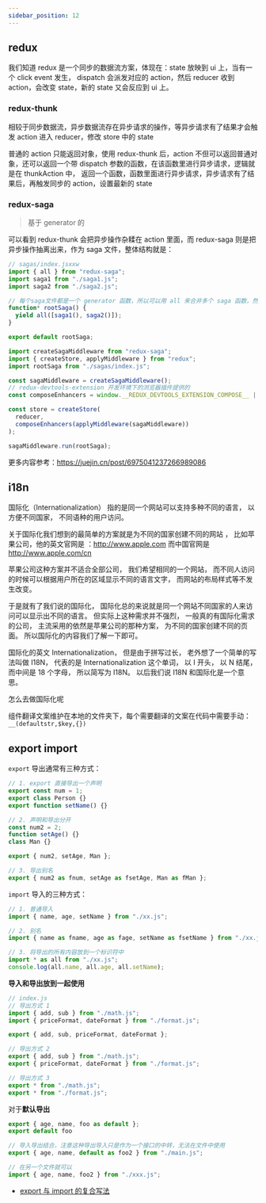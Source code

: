```yaml
---
sidebar_position: 12
---
```


## redux

我们知道 redux 是一个同步的数据流方案，体现在：state 放映到 ui 上，当有一个 click event 发生， dispatch 会派发对应的 action，然后 reducer 收到 action，会改变 state，新的 state 又会反应到 ui 上。

### redux-thunk

相较于同步数据流，异步数据流存在异步请求的操作，等异步请求有了结果才会触发 action 进入 reducer，修改 store 中的 state

普通的 action 只能返回对象，使用 redux-thunk 后，action 不但可以返回普通对象，还可以返回一个带 dispatch 参数的函数，在该函数里进行异步请求，逻辑就是在 thunkAction 中， 返回一个函数，函数里面进行异步请求，异步请求有了结果后，再触发同步的 action，设置最新的 state

### redux-saga

> 基于 generator 的

可以看到 redux-thunk 会把异步操作杂糅在 action 里面，而 redux-saga 则是把异步操作抽离出来，作为 saga 文件，整体结构就是：

```js
// sagas/index.jsxxw
import { all } from "redux-saga";
import saga1 from "./saga1.js";
import saga2 from "./saga2.js";

// 每个saga文件都是一个 generator 函数，所以可以用 all 来合并多个 saga 函数，然后 yield all 来调用所有的 saga 函数
function* rootSaga() {
  yield all([saga1(), saga2()]);
}

export default rootSaga;
```

```js
import createSagaMiddleware from "redux-saga";
import { createStore, applyMiddleware } from "redux";
import rootSaga from "./sagas/index.js";

const sagaMiddleware = createSagaMiddleware();
// redux-devtools-extension 开发环境下的浏览器插件提供的
const composeEnhancers = window.__REDUX_DEVTOOLS_EXTENSION_COMPOSE__ || compose;

const store = createStore(
  reducer,
  composeEnhancers(applyMiddleware(sagaMiddleware))
);

sagaMiddleware.run(rootSaga);
```

更多内容参考：https://juejin.cn/post/6975041237266989086

## i18n

国际化（Internationalization） 指的是同一个网站可以支持多种不同的语言， 以方便不同国家， 不同语种的用户访问。

关于国际化我们想到的最简单的方案就是为不同的国家创建不同的网站 ， 比如苹果公司，他的英文官网是 ：http://www.apple.com 而中国官网是 http://www.apple.com/cn

苹果公司这种方案并不适合全部公司， 我们希望相同的一个网站， 而不同人访问的时候可以根据用户所在的区域显示不同的语言文字， 而网站的布局样式等不发生改变。

于是就有了我们说的国际化， 国际化总的来说就是同一个网站不同国家的人来访问可以显示出不同的语言。 但实际上这种需求并不强烈， 一般真的有国际化需求的公司， 主流采用的依然是苹果公司的那种方案， 为不同的国家创建不同的页面。 所以国际化的内容我们了解一下即可。

国际化的英文 Internationalization， 但是由于拼写过长， 老外想了一个简单的写法叫做 I18N， 代表的是 Internationalization 这个单词， 以 I 开头， 以 N 结尾， 而中间是 18 个字母， 所以简写为 I18N。 以后我们说 I18N 和国际化是一个意思。

怎么去做国际化呢

组件翻译文案维护在本地的文件夹下，每个需要翻译的文案在代码中需要手动：`__(defaultstr,$key,{})`

## export import

`export` 导出通常有三种方式：

```js
// 1. export 直接导出一个声明
export const num = 1;
export class Person {}
export function setName() {}

// 2. 声明和导出分开
const num2 = 2;
function setAge() {}
class Man {}

export { num2, setAge, Man };

// 3. 导出别名
export { num2 as fnum, setAge as fsetAge, Man as fMan };
```

`import` 导入的三种方式：

```js
// 1. 普通导入
import { name, age, setName } from "./xx.js";

// 2. 别名
import { name as fname, age as fage, setName as fsetName } from "./xx.js";

// 3. 将导出的所有内容放到一个标识符中
import * as all from "./xx.js";
console.log(all.name, all.age, all.setName);
```

**导入和导出放到一起使用**

```js
// index.js
// 导出方式 1
import { add, sub } from "./math.js";
import { priceFormat, dateFormat } from "./format.js";

export { add, sub, priceFormat, dateFormat };

// 导出方式 2
export { add, sub } from "./math.js";
export { priceFormat, dateFormat } from "./format.js";

// 导出方式 3
export * from "./math.js";
export * from "./format.js";
```

对于**默认导出**

```js
export { age, name, foo as default };
export default foo
```

```js
// 导入导出结合，注意这种导出导入只是作为一个接口的中转，无法在文件中使用
export { age, name, default as foo2 } from "./main.js";

// 在另一个文件就可以
import { age, name, foo2 } from "./xxx.js";
```

- [export 与 import 的复合写法 ](https://es6.ruanyifeng.com/#docs/module#export-%E4%B8%8E-import-%E7%9A%84%E5%A4%8D%E5%90%88%E5%86%99%E6%B3%95)

